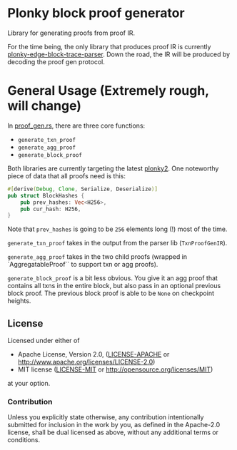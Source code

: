 # Plonky block proof generator

Library for generating proofs from proof IR.

For the time being, the only library that produces proof IR is currently [plonky-edge-block-trace-parser](https://github.com/0xPolygonZero/plonky-edge-block-trace-parser). Down the road, the IR will be produced by decoding the proof gen protocol.

# General Usage (Extremely rough, will change)

In [proof_gen.rs](https://github.com/0xPolygonZero/plonky-block-proof-gen/blob/main/src/proof_gen.rs), there are three core functions:

- `generate_txn_proof`
- `generate_agg_proof`
- `generate_block_proof`

Both libraries are currently targeting the latest [plonky2](https://github.com/0xPolygonZero/plonky2). One noteworthy piece of data that all proofs need is this:

```rust
#[derive(Debug, Clone, Serialize, Deserialize)]
pub struct BlockHashes {
    pub prev_hashes: Vec<H256>,
    pub cur_hash: H256,
}
```
Note that `prev_hashes` is going to be `256` elements long (!) most of the time. 

`generate_txn_proof` takes in the output from the parser lib (`TxnProofGenIR`).

`generate_agg_proof` takes in the two child proofs (wrapped in `AggregatableProof`` to support txn or agg proofs).

`generate_block_proof` is a bit less obvious. You give it an agg proof that contains all txns in the entire block, but also pass in an optional previous block proof. The previous block proof is able to be `None` on checkpoint heights.

## License

Licensed under either of

* Apache License, Version 2.0, ([LICENSE-APACHE](LICENSE-APACHE) or http://www.apache.org/licenses/LICENSE-2.0)
* MIT license ([LICENSE-MIT](LICENSE-MIT) or http://opensource.org/licenses/MIT)

at your option.


### Contribution

Unless you explicitly state otherwise, any contribution intentionally submitted for inclusion in the work by you, as defined in the Apache-2.0 license, shall be dual licensed as above, without any additional terms or conditions.
